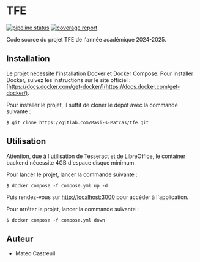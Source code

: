 # TFE

[![pipeline status](https://gitlab.com/Masi-s-Matcas/tfe/badges/main/pipeline.svg)](https://gitlab.com/Masi-s-Matcas/tfe/-/commits/main) [![coverage report](https://gitlab.com/Masi-s-Matcas/tfe/badges/main/coverage.svg)](https://gitlab.com/Masi-s-Matcas/tfe/-/commits/main)

Code source du projet TFE de l'année académique 2024-2025.

## Installation

Le projet nécessite l'installation Docker et Docker Compose. Pour installer Docker, suivez les instructions sur le site officiel : [https://docs.docker.com/get-docker/](https://docs.docker.com/get-docker/).


Pour installer le projet, il suffit de cloner le dépôt avec la commande suivante :

```console
$ git clone https://gitlab.com/Masi-s-Matcas/tfe.git
```

## Utilisation

Attention, due à l'utilisation de Tesseract et de LibreOffice, le container backend nécessite 4GB d'espace disque minimum.

Pour lancer le projet, lancer la commande suivante :

```console
$ docker compose -f compose.yml up -d
```
Puis rendez-vous sur [http://localhost:3000](http://localhost:3000) pour accéder à l'application.


Pour arrêter le projet, lancer la commande suivante :

```console
$ docker compose -f compose.yml down
```

## Auteur

- Mateo Castreuil

